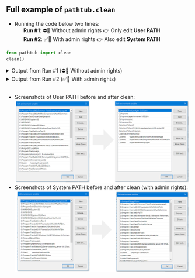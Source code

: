 ## Full example of `pathtub.clean`

- Running the code below two times: <br>
&nbsp;&nbsp;&nbsp;&nbsp;&nbsp;&nbsp;**Run #1**: ⛔👮 Without admin rights 👉 Only edit **User PATH**<br>
&nbsp;&nbsp;&nbsp;&nbsp;&nbsp;&nbsp;**Run #2**: ✅👮 With admin rights 👉 Also edit **System PATH**

```python
from pathtub import clean
clean()
```

<details><summary>Output from Run #1 (⛔👮 Without admin rights)</summary>
<p>

```
Removing folder C:\Program Files\Sublime Text 3 from User Path (non-existing)
Removing folder C:\Programs\phantomjs-2.1.1-windows\bin from User Path (non-existing)
Removing folder C:\Programs\chromedriver_win32 from User Path (non-existing)
Removing folder C:\Program Files (x86)\Microsoft SQL Server\150\DTS\Binn from User Path (non-existing)
Removing folder C:\Python\Python37-32\Scripts from User Path (non-existing)
Removing folder C:\Python\Python37-32 from User Path (non-existing)
Removing folder C:\Program Files\Microsoft VS Code\bin from User Path (non-existing)
Removing folder C:\Program Files\Sublime Text 3 from System Path (non-existing)
Removing folder C:\Programs\phantomjs-2.1.1-windows\bin from System Path (non-existing)
Removing folder C:\Programs\chromedriver_win32 from System Path (non-existing)
Removing folder C:\Program Files (x86)\Microsoft SQL Server\150\DTS\Binn from System Path (non-existing)
Removing folder C:\Program Files (x86)\Common Files\Oracle\Java\javapath from User Path (Defined in both; User and System PATH)
Removing folder C:\Program Files (x86)\NVIDIA Corporation\PhysX\Common from User Path (Defined in both; User and System PATH)
Removing folder C:\ProgramData\Oracle\Java\javapath from User Path (Defined in both; User and System PATH)
Removing folder C:\WINDOWS\system32 from User Path (Defined in both; User and System PATH)
Removing folder C:\WINDOWS from User Path (Defined in both; User and System PATH)
Removing folder C:\WINDOWS\System32\Wbem from User Path (Defined in both; User and System PATH)
Removing folder C:\WINDOWS\System32\WindowsPowerShell\v1.0 from User Path (Defined in both; User and System PATH)
Removing folder C:\Program Files (x86)\IVI Foundation\VISA\WinNT\Bin from User Path (Defined in both; User and System PATH)
Removing folder C:\Program Files\IVI Foundation\VISA\Win64\Bin from User Path (Defined in both; User and System PATH)
Removing folder C:\Program Files\Git\cmd from User Path (Defined in both; User and System PATH)
Removing folder C:\Program Files (x86)\Windows Kits\8.1\Windows Performance Toolkit from User Path (Defined in both; User and System PATH)
Removing folder C:\PostgreSQL\pg96\bin from User Path (Defined in both; User and System PATH)
Removing folder C:\Program Files\nodejs from User Path (Defined in both; User and System PATH)
Removing folder C:\Program Files\RabbitMQ Server\rabbitmq_server-3.6.12\sbin from User Path (Defined in both; User and System PATH)
Removing folder C:\Users\USER\repos\git-subrepo\lib from User Path (Defined in both; User and System PATH)
Removing folder C:\Program Files\MATLAB\R2018b\bin from User Path (Defined in both; User and System PATH)
Removing folder C:\Program Files\TortoiseSVN\bin from User Path (Defined in both; User and System PATH)
Removing folder C:\Program Files\dotnet from User Path (Defined in both; User and System PATH)
Removing folder C:\Program Files (x86)\PuTTY from User Path (Defined in both; User and System PATH)
Removing folder C:\WINDOWS\System32\OpenSSH from User Path (Defined in both; User and System PATH)
Removing folder C:\Program Files\Intel\WiFi\bin from User Path (Defined in both; User and System PATH)
Removing folder C:\Program Files\Common Files\Intel\WirelessCommon from User Path (Defined in both; User and System PATH)
Removing folder C:\Program Files\CrashPlan\jre\bin\server from User Path (Defined in both; User and System PATH)
Removing folder C:\Program Files\CrashPlan\jre\bin from User Path (Defined in both; User and System PATH)
Could not clean the SYSTEM PATH! Needs Admin rights!

```
</p>
</details>

<details><summary>Output from Run #2 (✅👮 With admin rights)</summary>
<p>

```
Removing folder C:\Program Files\Sublime Text 3 from System Path (non-existing)
Removing folder C:\Programs\phantomjs-2.1.1-windows\bin from System Path (non-existing)
Removing folder C:\Programs\chromedriver_win32 from System Path (non-existing)
Removing folder C:\Program Files (x86)\Microsoft SQL Server\150\DTS\Binn from System Path (non-existing)
```
</p>
</details>
<br>

- Screenshots of User PATH before and after clean:
   ![User PATH](../img/user-before-after-clean.png)  
- Screenshots of System PATH before and after clean (with admin rights):
  ![System PATH](../img/system-before-after-clean.png)